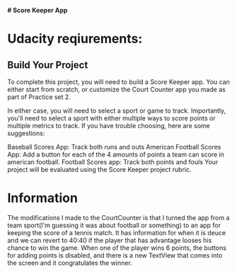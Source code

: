 <b> # Score Keeper App</b>

<h1>Udacity reqiurements:</h1>

<h2>Build Your Project</h2>

To complete this project, you will need to build a Score Keeper app. You can either start from scratch, or customize the Court Counter app you made as part of Practice set 2.

In either case, you will need to select a sport or game to track. Importantly, you'll need to select a sport with either multiple ways to score points or multiple metrics to track. If you have trouble choosing, here are some suggestions:

Baseball Scores App: Track both runs and outs
American Football Scores App: Add a button for each of the 4 amounts of points a team can score in american football.
Football Scores app: Track both points and fouls
Your project will be evaluated using the Score Keeper project rubric.

<h1>Information</h1>

The modifications I made to the CourtCounter is that I turned the app from a team sport(I'm guessing it was about football or something) to an app for keeping the score of a tennis match. It has information for when it is deuce and we can revert to 40:40 if the player that has advantage looses his chance to win the game. When one of the player wins 6 points, the buttons for adding points is disabled, and there is a new TextView that comes into the screen and it congratulates the winner.

